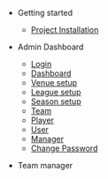- Getting started

  - [Project Installation](project-installation.md)


- Admin Dashboard

  - [Login](login.md)
  - [Dashboard](admin_dashboard.md)
  - [Venue setup](venue.md)
  - [League setup](league.md)
  - [Season setup](season.md)
  - [Team](team.md)
  - [Player](player.md)
  - [User](user.md)
  - [Manager](manager.md)
  - [Change Password](admin_change_password.md)
  
  


- Team manager 


